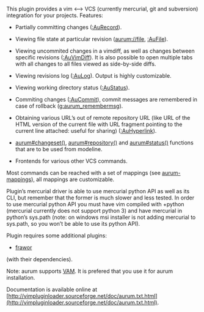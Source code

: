 
This plugin provides a vim <--> VCS (currently mercurial, git and subversion) 
integration for your projects. Features:

  - Partially committing changes ([:AuRecord](http://vimpluginloader.sourceforge.net/doc/aurum.txt.html#line359-0)).

  - Viewing file state at particular revision ([aurum://file](http://vimpluginloader.sourceforge.net/doc/aurum.txt.html#line601-0), [:AuFile](http://vimpluginloader.sourceforge.net/doc/aurum.txt.html#line158-0)).

  - Viewing uncommited changes in a vimdiff, as well as changes between 
    specific revisions ([:AuVimDiff](http://vimpluginloader.sourceforge.net/doc/aurum.txt.html#line402-0)). It is also possible to open multiple 
    tabs with all changes to all files viewed as side-by-side diffs.

  - Viewing revisions log ([:AuLog](http://vimpluginloader.sourceforge.net/doc/aurum.txt.html#line239-0)). Output is highly customizable.

  - Viewing working directory status ([:AuStatus](http://vimpluginloader.sourceforge.net/doc/aurum.txt.html#line363-0)).

  - Commiting changes ([:AuCommit](http://vimpluginloader.sourceforge.net/doc/aurum.txt.html#line99-0)), commit messages are remembered in case of 
    rollback ([g:aurum_remembermsg](http://vimpluginloader.sourceforge.net/doc/aurum.txt.html#line883-0)).

  - Obtaining various URL’s out of remote repository URL (like URL of the HTML 
    version of the current file with URL fragment pointing to the current line 
    attached: useful for sharing) ([:AuHyperlink](http://vimpluginloader.sourceforge.net/doc/aurum.txt.html#line189-0)).

  - [aurum#changeset()](http://vimpluginloader.sourceforge.net/doc/aurum.txt.html#line450-0), [aurum#repository()](http://vimpluginloader.sourceforge.net/doc/aurum.txt.html#line446-0) and [aurum#status()](http://vimpluginloader.sourceforge.net/doc/aurum.txt.html#line454-0) functions 
    that are to be used from modeline.

  - Frontends for various other VCS commands.

Most commands can be reached with a set of mappings (see [aurum-mappings](http://vimpluginloader.sourceforge.net/doc/aurum.txt.html#line756-0)), 
all mappings are customizable.


Plugin’s mercurial driver is able to use mercurial python API as well as its 
CLI, but remember that the former is much slower and less tested. In order to 
use mercurial python API you must have vim compiled with +python (mercurial 
currently does not support python 3) and have mercurial in python’s sys.path 
(note: on windows msi installer is not adding mercurial to sys.path, so you 
won’t be able to use its python API).


Plugin requires some additional plugins:

  - [frawor](https://bitbucket.org/ZyX_I/frawor)

(with their dependencies).


Note: aurum supports [VAM](https://github.com/MarcWeber/vim-addon-manager). It 
      is prefered that you use it for aurum installation.

Documentation is available online at [http://vimpluginloader.sourceforge.net/doc/aurum.txt.html](http://vimpluginloader.sourceforge.net/doc/aurum.txt.html).
